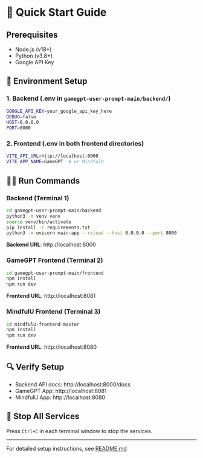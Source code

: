 # 🚀 Quick Start Guide

## Prerequisites
- Node.js (v18+)
- Python (v3.8+)
- Google API Key

## 🔧 Environment Setup

### 1. Backend (.env in `gamegpt-user-prompt-main/backend/`)
```bash
GOOGLE_API_KEY=your_google_api_key_here
DEBUG=false
HOST=0.0.0.0
PORT=8000
```

### 2. Frontend (.env in both frontend directories)
```bash
VITE_API_URL=http://localhost:8000
VITE_APP_NAME=GameGPT  # or MindfulU
```

## 🏃‍♂️ Run Commands

### Backend (Terminal 1)
```bash
cd gamegpt-user-prompt-main/backend
python3 -m venv venv
source venv/bin/activate
pip install -r requirements.txt
python3 -m uvicorn main:app --reload --host 0.0.0.0 --port 8000
```
**Backend URL**: http://localhost:8000

### GameGPT Frontend (Terminal 2)
```bash
cd gamegpt-user-prompt-main/frontend
npm install
npm run dev
```
**Frontend URL**: http://localhost:8081

### MindfulU Frontend (Terminal 3)
```bash
cd mindfulu-frontend-master
npm install
npm run dev
```
**Frontend URL**: http://localhost:8080

## 🔍 Verify Setup
- Backend API docs: http://localhost:8000/docs
- GameGPT App: http://localhost:8081
- MindfulU App: http://localhost:8080

## 🛑 Stop All Services
Press `Ctrl+C` in each terminal window to stop the services.

---
For detailed setup instructions, see [README.md](./README.md)
